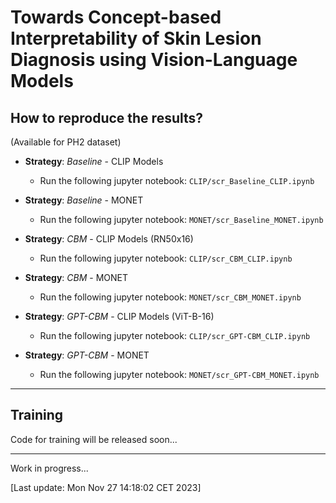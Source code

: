 # Towards Concept-based Interpretability of Skin Lesion Diagnosis using Vision-Language Models

## How to reproduce the results?

(Available for PH2 dataset)

- **Strategy**: *Baseline* - CLIP Models
    - Run the following jupyter notebook: `CLIP/scr_Baseline_CLIP.ipynb`

- **Strategy**: *Baseline* - MONET
    - Run the following jupyter notebook: `MONET/scr_Baseline_MONET.ipynb`

- **Strategy**: *CBM* - CLIP Models (RN50x16)
    - Run the following jupyter notebook: `CLIP/scr_CBM_CLIP.ipynb`

- **Strategy**: *CBM* - MONET
    - Run the following jupyter notebook: `MONET/scr_CBM_MONET.ipynb`

- **Strategy**: *GPT-CBM* - CLIP Models (ViT-B-16)
    - Run the following jupyter notebook: `CLIP/scr_GPT-CBM_CLIP.ipynb`

- **Strategy**: *GPT-CBM* - MONET
    - Run the following jupyter notebook: `MONET/scr_GPT-CBM_MONET.ipynb`

---


## Training

Code for training will be released soon...

---
Work in progress...

[Last update: Mon Nov 27 14:18:02 CET 2023]

